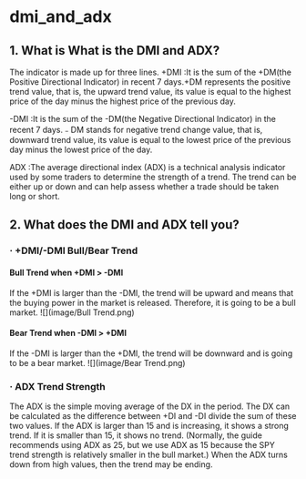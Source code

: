 # dmi_and_adx
## 1. What is What is the DMI and ADX?

The indicator is made up for three lines.
+DMI :It is the sum of the +DM(the Positive Directional Indicator) in recent 7 days.+DM represents the positive trend value, that is, the upward trend value, its value is equal to the highest price of the day minus the highest price of the previous day.

-DMI :It is the sum of the -DM(the Negative Directional Indicator) in the recent 7 days.﹣DM stands for negative trend change value, that is, downward trend value, its value is equal to the lowest price of the previous day minus the lowest price of the day.

ADX :The average directional index (ADX) is a technical analysis indicator used by some traders to determine the strength of a trend. The trend can be either up or down and can help assess whether a trade should be taken long or short.


## 2. What does the DMI and ADX tell you? 

### · +DMI/-DMI Bull/Bear Trend

#### Bull Trend when +DMI > -DMI

If the +DMI is larger than the -DMI, the trend will be upward and means that the buying power in the market is released. Therefore, it is going to be a bull market.
![](image/Bull Trend.png)

#### Bear Trend when -DMI > +DMI

If the -DMI is larger than the +DMI, the trend will be downward and is going to be a bear market.
![](image/Bear Trend.png)

### · ADX Trend Strength

The ADX is the simple moving average of the DX in the period. The DX can be calculated as the difference between +DI and -DI divide the sum of these two values.
If the ADX is larger than 15 and is increasing, it shows a strong trend.
If it is smaller than 15, it shows no trend.
(Normally, the guide recommends using ADX as 25, but we use ADX as 15 because the SPY trend strength is relatively smaller in the bull market.)
When the ADX turns down from high values, then the trend may be ending.







